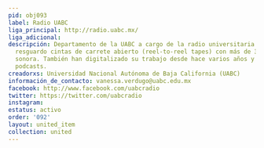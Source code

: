 ```yaml
---
pid: obj093
label: Radio UABC
liga_principal: http://radio.uabc.mx/
liga_adicional: 
descripción: Departamento de la UABC a cargo de la radio universitaria. Tiene a su
  resguardo cintas de carrete abierto (reel-to-reel tapes) con más de 30 años de historia
  sonora. También han digitalizado su trabajo desde hace varios años y producen varios
  podcasts.
creadorxs: Universidad Nacional Autónoma de Baja California (UABC)
información_de_contacto: vanessa.verdugo@uabc.edu.mx
facebook: http://www.facebook.com/uabcradio
twitter: https://twitter.com/uabcradio
instagram: 
estatus: activo
order: '092'
layout: united_item
collection: united
---
```

